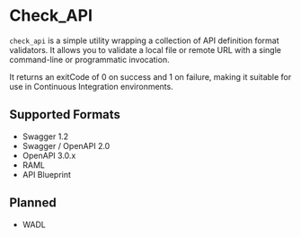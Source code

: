 # Check_API

`check_api` is a simple utility wrapping a collection of API definition format validators. It allows you to validate a local file or remote URL with a single command-line or programmatic invocation.

It returns an exitCode of 0 on success and 1 on failure, making it suitable for use in Continuous Integration environments.

## Supported Formats

* Swagger 1.2
* Swagger / OpenAPI 2.0
* OpenAPI 3.0.x
* RAML 
* API Blueprint

## Planned 

* WADL
